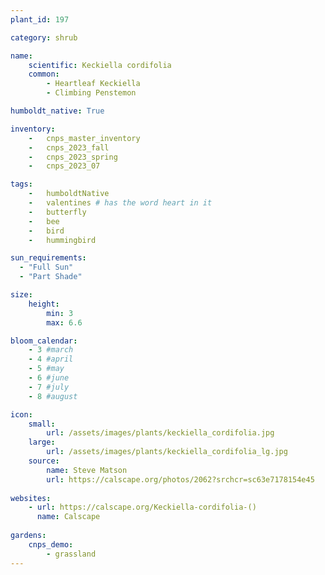 ```yaml
---
plant_id: 197  

category: shrub

name: 
    scientific: Keckiella cordifolia 
    common: 
        - Heartleaf Keckiella
        - Climbing Penstemon

humboldt_native: True

inventory: 
    -   cnps_master_inventory
    -   cnps_2023_fall
    -   cnps_2023_spring
    -   cnps_2023_07 

tags: 
    -   humboldtNative
    -   valentines # has the word heart in it 
    -   butterfly 
    -   bee
    -   bird
    -   hummingbird 

sun_requirements:
  - "Full Sun"
  - "Part Shade"

size:
    height: 
        min: 3
        max: 6.6

bloom_calendar: 
    - 3 #march
    - 4 #april
    - 5 #may
    - 6 #june
    - 7 #july
    - 8 #august

icon: 
    small: 
        url: /assets/images/plants/keckiella_cordifolia.jpg
    large: 
        url: /assets/images/plants/keckiella_cordifolia_lg.jpg
    source:
        name: Steve Matson 
        url: https://calscape.org/photos/2062?srchcr=sc63e7178154e45 
 
websites: 
    - url: https://calscape.org/Keckiella-cordifolia-()
      name: Calscape
  
gardens:
    cnps_demo:
        - grassland
---
```








